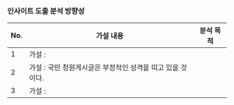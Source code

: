 ### 인사이트 도출 분석 방향성

|No.|가설 내용|분석 목적|
|--|--|--|
|1|가설 : ||
|2|가설 : 국민 청원게시글은 부정적인 성격을 띠고 있을 것이다.||
|3|가설 : ||